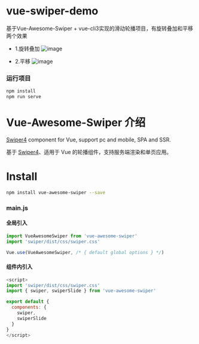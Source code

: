 # vue-swiper-demo
基于Vue-Awesome-Swiper + vue-cli3实现的滑动轮播项目，有旋转叠加和平移两个效果

- 1.旋转叠加
![image](https://github.com/ccccai/vue-swiper-demo/blob/master/src/assets/rotate.gif)

- 2.平移
![image](https://github.com/ccccai/vue-swiper-demo/blob/master/src/assets/parallel.gif)

### 运行项目
``` bash
npm install
npm run serve
```


# Vue-Awesome-Swiper 介绍
[Swiper4](http://www.swiper.com.cn) component for Vue, support pc and mobile, SPA and SSR.

基于 [Swiper4](http://www.swiper.com.cn)、适用于 Vue 的轮播组件，支持服务端渲染和单页应用。

# Install
``` bash
npm install vue-awesome-swiper --save
```

### main.js

#### 全局引入

``` javascript
import VueAwesomeSwiper from 'vue-awesome-swiper'
import 'swiper/dist/css/swiper.css'

Vue.use(VueAwesomeSwiper, /* { default global options } */)
```

#### 组件内引入

```javascript
<script>
import 'swiper/dist/css/swiper.css'
import { swiper, swiperSlide } from 'vue-awesome-swiper'

export default {
  components: {
    swiper,
    swiperSlide
  }
}
</script>
```
